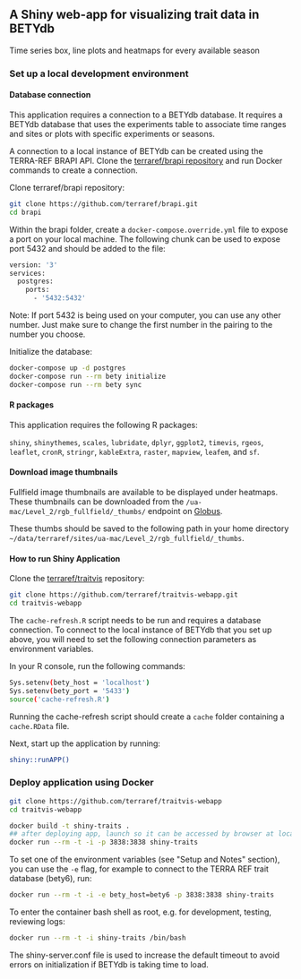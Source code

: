 ## A Shiny web-app for visualizing trait data in BETYdb

Time series box, line plots and heatmaps for every available season


### Set up a local development environment

#### Database connection

This application requires a connection to a BETYdb database. It requires a BETYdb database that uses the experiments table to associate time ranges and sites or plots with specific experiments or seasons.

A connection to a local instance of BETYdb can be created using the TERRA-REF BRAPI API. Clone the [terraref/brapi repository](https://github.com/terraref/brapi) and run Docker commands to create a connection. 

Clone terraref/brapi repository:

```sh
git clone https://github.com/terraref/brapi.git
cd brapi
```

Within the brapi folder, create a `docker-compose.override.yml` file to expose a port on your local machine. The following chunk can be used to expose port 5432 and should be added to the file:

```sh
version: '3'
services:
  postgres:
    ports:
      - '5432:5432'
```

Note: If port 5432 is being used on your computer, you can use any other number. Just make sure to change the first number in the pairing to the number you choose.

Initialize the database:

```sh
docker-compose up -d postgres
docker-compose run --rm bety initialize
docker-compose run --rm bety sync
```

#### R packages

This application requires the following R packages:

`shiny`, `shinythemes`, `scales`, `lubridate`, `dplyr`, `ggplot2`, `timevis`, `rgeos`, `leaflet`, `cronR`, `stringr`, `kableExtra`, `raster`, `mapview`, `leafem`, and `sf`.

#### Download image thumbnails

Fullfield image thumbnails are available to be displayed under heatmaps. These thumbnails can be downloaded from the `/ua-mac/Level_2/rgb_fullfield/_thumbs/` endpoint on [Globus](https://www.globus.org/).

These thumbs should be saved to the following path in your home directory `~/data/terraref/sites/ua-mac/Level_2/rgb_fullfield/_thumbs`.

#### How to run Shiny Application

Clone the [terraref/traitvis](https://github.com/terraref/traitvis-webapp) repository:

```sh
git clone https://github.com/terraref/traitvis-webapp.git
cd traitvis-webapp
```

The `cache-refresh.R` script needs to be run and requires a database connection. To connect to the local instance of BETYdb that you set up above, you will need to set the following connection parameters as environment variables.

In your R console, run the following commands:

```sh
Sys.setenv(bety_host = 'localhost')
Sys.setenv(bety_port = '5433')
source('cache-refresh.R')
```

Running the cache-refresh script should create a `cache` folder containing a `cache.RData` file.

Next, start up the application by running:

```sh
shiny::runAPP()
```

### Deploy application using Docker

```sh
git clone https://github.com/terraref/traitvis-webapp
cd traitvis-webapp

docker build -t shiny-traits .
## after deploying app, launch so it can be accessed by browser at localhost:3838
docker run --rm -t -i -p 3838:3838 shiny-traits
```

To set one of the environment variables (see "Setup and Notes" section), you can use the `-e` flag, for example to connect to the TERRA REF trait database (bety6), run:

```sh
docker run --rm -t -i -e bety_host=bety6 -p 3838:3838 shiny-traits
```

To enter the container bash shell as root, e.g. for development, testing, reviewing logs:

```sh
docker run --rm -t -i shiny-traits /bin/bash
```

The shiny-server.conf file is used to increase the default timeout to avoid errors on initialization if BETYdb is taking time to load.
